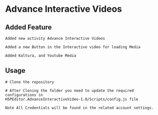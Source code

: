 #  Advance Interactive Videos

## Added Feature


```
Added new activity Advance Interactive Videos

Added a new Button in the Interactive video for loading Media

Added Kaltura, and Youtube Media
```

## Usage

```
# Clone the repository

# After Cloning the folder you need to update the required configurations in
H5PEditor.AdvanceInteractiveVideo-1.0/Scripts/config.js file 
```

```
Note All Credentials will be found in the related account settings.
```